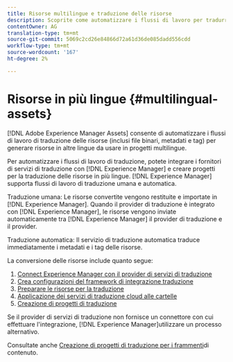 ```yaml
---
title: Risorse multilingue e traduzione delle risorse
description: Scoprite come automatizzare i flussi di lavoro per tradurre le risorse, inclusi file binari, metadati e tag in più lingue.
contentOwner: AG
translation-type: tm+mt
source-git-commit: 5069c2cd26e84866d72a61d36de085dadd556cdd
workflow-type: tm+mt
source-wordcount: '167'
ht-degree: 2%

---
```



# Risorse in più lingue {#multilingual-assets}

[!DNL Adobe Experience Manager Assets] consente di automatizzare i flussi di lavoro di traduzione delle risorse (inclusi file binari, metadati e tag) per generare risorse in altre lingue da usare in progetti multilingue.

Per automatizzare i flussi di lavoro di traduzione, potete integrare i fornitori di servizi di traduzione con [!DNL Experience Manager] e creare progetti per la traduzione delle risorse in più lingue. [!DNL Experience Manager] supporta flussi di lavoro di traduzione umana e automatica.

Traduzione umana: Le risorse convertite vengono restituite e importate in [!DNL Experience Manager]. Quando il provider di traduzione è integrato con [!DNL Experience Manager], le risorse vengono inviate automaticamente tra [!DNL Experience Manager] il provider di traduzione e il provider.

Traduzione automatica: Il servizio di traduzione automatica traduce immediatamente i metadati e i tag delle risorse.

La conversione delle risorse include quanto segue:

1. [Connect  Experience Manager con il provider di servizi di traduzione](/help/sites-administering/tc-tic.md#connecting-to-a-translation-service-provider)
1. [Crea configurazioni del framework di integrazione traduzione](/help/sites-administering/tc-tic.md)
1. [Preparare le risorse per la traduzione](preparing-assets-for-translation.md)
1. [Applicazione dei servizi di traduzione cloud alle cartelle](transition-cloud-services.md)
1. [Creazione di progetti di traduzione](translation-projects.md)

Se il provider di servizi di traduzione non fornisce un connettore con cui effettuare l&#39;integrazione, [!DNL Experience Manager]utilizzare un processo [](/help/sites-administering/tc-manage.md#exporting-a-translation-job)alternativo.

Consultate anche [Creazione di progetti di traduzione per i frammenti](creating-translation-projects-for-content-fragments.md)di contenuto.
